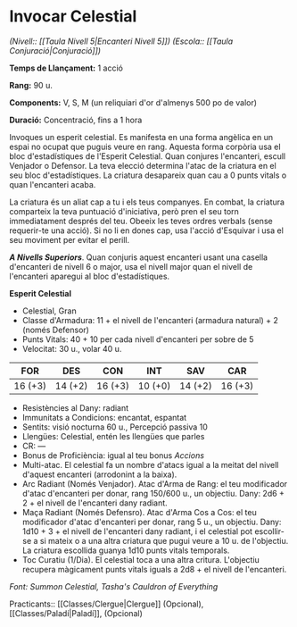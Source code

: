 # Invocar Celestial

*(Nivell:: [[Taula Nivell 5|Encanteri Nivell 5]]) (Escola:: [[Taula Conjuració|Conjuració]])*

**Temps de Llançament:** 1 acció

**Rang:** 90 u.

**Components:** V, S, M (un reliquiari d'or d'almenys 500 po de valor)

**Duració:** Concentració, fins a 1 hora

Invoques un esperit celestial. Es manifesta en una forma angèlica en un espai no ocupat que puguis veure en rang. Aquesta forma corpòria usa el bloc d'estadístiques de l'Esperit Celestial. Quan conjures l'encanteri, escull Venjador o Defensor. La teva elecció determina l'atac de la criatura en el seu bloc d'estadístiques. La criatura desapareix quan cau a 0 punts vitals o quan l'encanteri acaba.

La criatura és un aliat cap a tu i els teus companyes. En combat, la criatura comparteix la teva puntuació d'iniciativa, però pren el seu torn immediatament després del teu. Obeeix les teves ordres verbals (sense requerir-te una acció). Si no li en dones cap, usa l'acció d'Esquivar i usa el seu moviment per evitar el perill.

***A Nivells Superiors***. Quan conjuris aquest encanteri usant una casella d'encanteri de nivell 6 o major, usa el nivell major quan el nivell de l'encanteri aparegui al bloc d'estadístiques.


**Esperit Celestial**
- Celestial, Gran
- Classe d'Armadura: 11 + el nivell de l'encanteri (armadura natural) + 2 (només Defensor)
- Punts Vitals: 40 + 10 per cada nivell d'encanteri per sobre de 5
- Velocitat: 30 u., volar 40 u.

| FOR | DES | CON | INT | SAV | CAR |
| ---- | ---- | ---- | ---- | ---- | ---- |
| 16 (+3) | 14 (+2) | 16 (+3) | 10 (+0) | 14 (+2) | 16 (+3) |
- Resistències al Dany: radiant
- Immunitats a Condicions: encantat, espantat
- Sentits: visió nocturna 60 u., Percepció passiva 10
- Llengües: Celestial, entén les llengües que parles
- CR: —
- Bonus de Proficiència: igual al teu bonus
*Accions*
- Multi-atac. El celestial fa un nombre d'atacs igual a la meitat del nivell d'aquest encanteri (arrodonint a la baixa).
- Arc Radiant (Només Venjador). Atac d'Arma de Rang: el teu modificador d'atac d'encanteri per donar, rang 150/600 u., un objectiu. Dany: 2d6 + 2 + el nivell de l'encanteri dany radiant.
- Maça Radiant (Només Defensro). Atac d'Arma Cos a Cos: el teu modificador d'atac d'encanteri per donar, rang 5 u., un objectiu. Dany: 1d10 + 3 + el nivell de l'encanteri dany radiant, i el celestial pot escollir-se a si mateix o a una altra criatura que pugui veure a 10 u. de l'objectiu. La criatura escollida guanya 1d10 punts vitals temporals.
- Toc Curatiu (1/Dia). El celestial toca a una altra critura. L'objectiu recupera màgicament punts vitals iguals a 2d8 + el nivell de l'encanteri.


*Font: Summon Celestial, Tasha's Cauldron of Everything*



Practicants:: [[Classes/Clergue|Clergue]] (Opcional), [[Classes/Paladí|Paladí]], (Opcional)